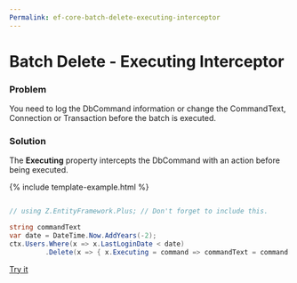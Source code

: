 ```yaml
---
Permalink: ef-core-batch-delete-executing-interceptor
---
```


# Batch Delete - Executing Interceptor

### Problem

You need to log the DbCommand information or change the CommandText, Connection or Transaction before the batch is executed.

### Solution

The **Executing** property intercepts the DbCommand with an action before being executed.


{% include template-example.html %} 
```csharp

// using Z.EntityFramework.Plus; // Don't forget to include this.

string commandText
var date = DateTime.Now.AddYears(-2);
ctx.Users.Where(x => x.LastLoginDate < date)
         .Delete(x => { x.Executing = command => commandText = command.CommandText; });

```
[Try it](https://dotnetfiddle.net/KrtT0e)
